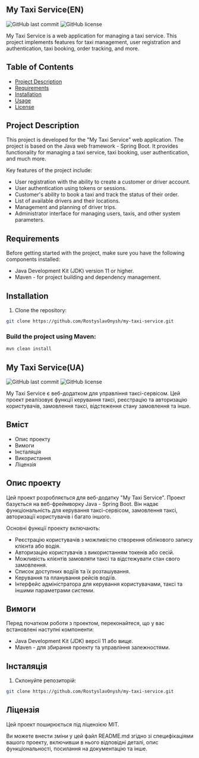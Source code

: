  

## My Taxi Service(EN)

![GitHub last commit](https://img.shields.io/github/last-commit/RostyslavOnysh/my-taxi-service)
![GitHub license](https://img.shields.io/github/license/RostyslavOnysh/my-taxi-service)

My Taxi Service is a web application for managing a taxi service. This project implements features for taxi management, user registration and authentication, taxi booking, order tracking, and more.

## Table of Contents
- [Project Description](#project-description)
- [Requirements](#requirements)
- [Installation](#installation)
- [Usage](#usage)
- [License](#license)

## Project Description

This project is developed for the "My Taxi Service" web application. The project is based on the Java web framework - Spring Boot. It provides functionality for managing a taxi service, taxi booking, user authentication, and much more.

Key features of the project include:

- User registration with the ability to create a customer or driver account.
- User authentication using tokens or sessions.
- Customer's ability to book a taxi and track the status of their order.
- List of available drivers and their locations.
- Management and planning of driver trips.
- Administrator interface for managing users, taxis, and other system parameters.

## Requirements

Before getting started with the project, make sure you have the following components installed:

- Java Development Kit (JDK) version 11 or higher.
- Maven - for project building and dependency management.

## Installation

1. Clone the repository:

```bash
git clone https://github.com/RostyslavOnysh/my-taxi-service.git
```

### Build the project using Maven:
```bash
mvn clean install
```














 
 
## My Taxi Service(UA)

![GitHub last commit](https://img.shields.io/github/last-commit/RostyslavOnysh/my-taxi-service)
![GitHub license](https://img.shields.io/github/license/RostyslavOnysh/my-taxi-service)

My Taxi Service є веб-додатком для управління таксі-сервісом. Цей проект реалізовує функції керування таксі, реєстрацію та авторизацію користувачів, замовлення таксі, відстеження стану замовлення та інше.

## Вміст

- Опис проекту
- Вимоги
- Інсталяція
- Використання
- Ліцензія

## Опис проекту

Цей проект розробляється для веб-додатку "My Taxi Service". Проект базується на веб-фреймворку Java - Spring Boot. Він надає функціональність для керування таксі-сервісом, замовлення таксі, авторизації користувачів і багато іншого.

Основні функції проекту включають:

- Реєстрацію користувачів з можливістю створення облікового запису клієнта або водія.
- Авторизацію користувачів з використанням токенів або сесій.
- Можливість клієнтів замовляти таксі та відстежувати стан свого замовлення.
- Список доступних водіїв та їх розташування.
- Керування та планування рейсів водіїв.
- Інтерфейс адміністратора для керування користувачами, таксі та іншими параметрами системи.

## Вимоги

Перед початком роботи з проектом, переконайтеся, що у вас встановлені наступні компоненти:

- Java Development Kit (JDK) версії 11 або вище.
- Maven - для збирання проекту та управління залежностями.

## Інсталяція

1. Склонуйте репозиторій:

```bash
git clone https://github.com/RostyslavOnysh/my-taxi-service.git
```

## Ліцензія
Цей проект поширюється під ліцензією MIT.

Ви можете внести зміни у цей файл README.md згідно зі специфікаціями вашого проекту, включивши в нього відповідні деталі, опис функціональності, посилання на документацію та інше.
